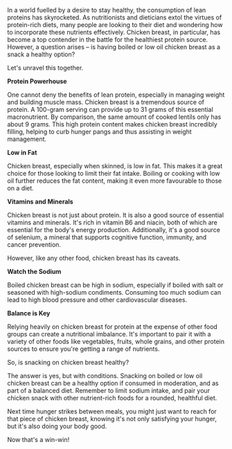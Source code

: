 In a world fuelled by a desire to stay healthy, the consumption of lean proteins has skyrocketed. As nutritionists and dieticians extol the virtues of protein-rich diets, many people are looking to their diet and wondering how to incorporate these nutrients effectively. Chicken breast, in particular, has become a top contender in the battle for the healthiest protein source. However, a question arises – is having boiled or low oil chicken breast as a snack a healthy option?

Let's unravel this together.

**Protein Powerhouse**

One cannot deny the benefits of lean protein, especially in managing weight and building muscle mass. Chicken breast is a tremendous source of protein. A 100-gram serving can provide up to 31 grams of this essential macronutrient. By comparison, the same amount of cooked lentils only has about 9 grams. This high protein content makes chicken breast incredibly filling, helping to curb hunger pangs and thus assisting in weight management.

**Low in Fat**

Chicken breast, especially when skinned, is low in fat. This makes it a great choice for those looking to limit their fat intake. Boiling or cooking with low oil further reduces the fat content, making it even more favourable to those on a diet.

**Vitamins and Minerals**

Chicken breast is not just about protein. It is also a good source of essential vitamins and minerals. It's rich in vitamin B6 and niacin, both of which are essential for the body's energy production. Additionally, it's a good source of selenium, a mineral that supports cognitive function, immunity, and cancer prevention.

However, like any other food, chicken breast has its caveats.

**Watch the Sodium**

Boiled chicken breast can be high in sodium, especially if boiled with salt or seasoned with high-sodium condiments. Consuming too much sodium can lead to high blood pressure and other cardiovascular diseases. 

**Balance is Key**

Relying heavily on chicken breast for protein at the expense of other food groups can create a nutritional imbalance. It's important to pair it with a variety of other foods like vegetables, fruits, whole grains, and other protein sources to ensure you're getting a range of nutrients.

So, is snacking on chicken breast healthy?

The answer is yes, but with conditions. Snacking on boiled or low oil chicken breast can be a healthy option if consumed in moderation, and as part of a balanced diet. Remember to limit sodium intake, and pair your chicken snack with other nutrient-rich foods for a rounded, healthful diet.

Next time hunger strikes between meals, you might just want to reach for that piece of chicken breast, knowing it's not only satisfying your hunger, but it's also doing your body good. 

Now that's a win-win!